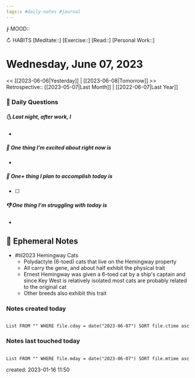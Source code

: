 ```yaml
---
tags:: #daily-notes #journal
---
```


⨑ MOOD::

↻ HABITS
[Meditate::]
[Exercise::]
[Read::]
[Personal Work::]

# Wednesday, June 07, 2023

<< [[2023-06-06|Yesterday]] | [[2023-06-08|Tomorrow]] >>
Retrospective:: [[2023-05-07|Last Month]] | [[2022-06-07|Last Year]]

### 📅 Daily Questions

##### 🌜 Last night, after work, I

-

##### 🙌 One thing I'm excited about right now is

-

##### 🚀 One+ thing I plan to accomplish today is

- [ ]

##### 👎 One thing I'm struggling with today is

-

## 📝 Ephemeral Notes

- #til2023 Hemingway Cats
	- Polydactyle (6-toed) cats that live on the Hemingway property
	- All carry the gene, and about half exhibit the physical trait
	- Ernest Hemingway was given a 6-toed cat by a ship's captain and since Key West is relatively isolated most cats are probably related to the original cat
	- Other breeds also exhibit this trait

### Notes created today

```dataview

List FROM "" WHERE file.cday = date("2023-06-07") SORT file.ctime asc

```

### Notes last touched today

```dataview

List FROM "" WHERE file.mday = date("2023-06-07") SORT file.mtime asc

```

created: 2023-01-16 11:50
